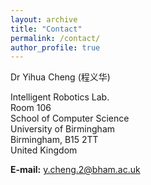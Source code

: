 ```yaml
---
layout: archive
title: "Contact"
permalink: /contact/
author_profile: true
---
```


Dr Yihua Cheng (程义华)

Intelligent Robotics Lab.  
Room 106  
School of Computer Science  
University of Birmingham  
Birmingham, B15 2TT  
United Kingdom  

**E-mail:** y.cheng.2@bham.ac.uk

